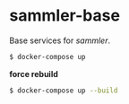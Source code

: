 # sammler-base

Base services for _sammler_.

```sh
$ docker-compose up
```

**force rebuild**

```sh
$ docker-compose up --build
```

